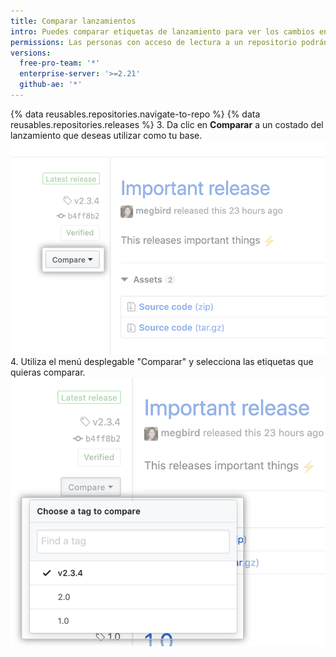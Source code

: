 ```yaml
---
title: Comparar lanzamientos
intro: Puedes comparar etiquetas de lanzamiento para ver los cambios en tu repositorio entre diferentes lanzamientos.
permissions: Las personas con acceso de lectura a un repositorio podrán ver y comparar los lanzamientos.
versions:
  free-pro-team: '*'
  enterprise-server: '>=2.21'
  github-ae: '*'
---
```


{% data reusables.repositories.navigate-to-repo %}
{% data reusables.repositories.releases %}
3. Da clic en **Comparar** a un costado del lanzamiento que deseas utilizar como tu base. ![Menú de comparación de etiquetas de lanzamiento](/assets/images/help/releases/compare-tags-menu.png)
4. Utiliza el menú desplegable "Comparar" y selecciona las etiquetas que quieras comparar. ![Opciones del menú de comparación de etiquetas de lanzamiento](/assets/images/help/releases/compare-tags-menu-options.png)
